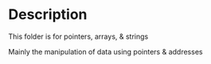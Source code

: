 # Description

This folder is for pointers, arrays, & strings

Mainly the manipulation of data using pointers & addresses
